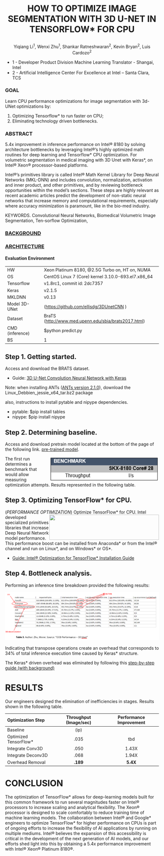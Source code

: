 # <p align="center">HOW TO OPTIMIZE IMAGE SEGMENTATION WITH 3D U-NET IN TENSORFLOW* FOR CPU

<p align="center">Yiqiang Li<sup>1</sup>, Wenxi Zhu<sup>1</sup>, Shankar Ratneshwaran<sup>2</sup>, Kevin Bryan<sup>2</sup>, Luis Cardozo<sup>2</sup>

- 1 - Developer Product Division Machine Learning Translator - Shangai, Intel
- 2 - Artificial Intelligence Center For Excellence at Intel – Santa Clara, TCS

### GOAL
Learn CPU performance optimizations for image segmentation with 3d-UNet optimizations by:
1.	Optimizing Tensorflow* to run faster on CPU;
2.	Eliminating technology driven bottlenecks.


### ABSTRACT  
5.4x improvement in inference performance on Intel® 8180 by solving architecture bottlenecks by leveraging Intel®’s highly optimized math routines for deep learning and Tensorflow* CPU optimization. For volumetric segmentation in medical imaging with 3D Unet with Keras*, on Intel® Xeon® processor-based platforms. 

Intel®’s primitives library is called Intel® Math Kernel Library for Deep Neural Networks (MKL-DNN) and includes convolution, normalization, activation and inner product, and other primitives, and by reviewing bottleneck opportunities within the model’s sections. These steps are highly relevant as recent academic articles predict the development of non-static neural networks that increase memory and computational requirements, especially where accuracy minimization is paramount, like in the bio-med industry.


KEYWORDS. Convolutional Neural Networks, Biomedical Volumetric Image Segmentation, Ten-sorflow Optimization,

### [BACKGROUND](https://github.com/luisxcardozo/Image-Segmentation/blob/master/ISBackground/ISBackground.md)         
### [ARCHITECTURE](https://github.com/luisxcardozo/Image-Segmentation/blob/master/ISBackground/3DUnetArchitecture.md)

#### Evaluation Environment

|  |  | 
| :---         | :---        | 
|HW   | Xeon Platinum 8180, @2.5G Turbo on, HT on, NUMA     |
| OS    | CentOS Linux 7 (Core)  kernel 3.10.0-693.el7.x86_64       |
| Tensorflow   | v1.8rc1, commit id: 2dc7357    |
| Keras  | v2.1.5      |
| MKLDNN   | v0.13  |
| Model	3D-UNet | (https://github.com/ellisdg/3DUnetCNN ) |
| Dataset | BraTS (http://www.med.upenn.edu/sbia/brats2017.html) |
| CMD (inference)| $python predict.py|
| BS | 1 |


## Step 1. Getting started.
Access and download the BRATS dataset.
- Guide: [3D U-Net Convolution Neural Network with Keras](https://github.com/ellisdg/3DUnetCNN)

Note: when installing ANTs ([ANTs version 2.1.0](https://github.com/ANTsX/ANTs/releases/tag/v2.1.0)), download the Linux_Debbien_jessie_x64_tar.bz2 package

also, instructions to install pytable and nipype dependencies.
- pytable: $pip install tables
- nipype:  $pip install nipype 

## Step 2. Determining baseline.
Access and download pretrain model located at the bottom of the page of the following link. [pre-trained model](https://github.com/NervanaSystems/tensorflow-3DUNet).


<img align="right" width="359" height="82" src="https://github.com/luisxcardozo/Image-Segmentation/blob/master/ISBackground/Step_two.PNG"> 
The first run determines a benchmark that would allow measuring optimization attempts. Results represented in the following table.  



## Step 3. Optimizing TensorFlow* for CPU.  
(*PERFORMANCE OPTIMIZATION*)
<img align="right" width="359" height="82" src="https://github.com/luisxcardozo/Image-
Segmentation/blob/master/ISBackground/Step_three.PNG"> 
Optimize TensorFlow* for CPU.
Intel developed specialized primitives libraries that increase Deep Neural Network model performance. This performance boost can be installed from Anaconda* or from the Intel® channel and run on Linux*, and on Windows* or OS*. 

- [Guide: Intel® Optimization for TensorFlow* Installation Guide](https://software.intel.com/en-us/articles/intel-optimization-for-tensorflow-installation-guide)



## Step 4. Bottleneck analysis.
Performing an inference time breakdown provided the following results:

![Inference Time breakdown](https://github.com/luisxcardozo/Image-Segmentation/blob/master/ISBackground/Inference%20Time%20Breakdown.PNG)

Indicating that transpose operations create an overhead that corresponds to 34% of total inference execution time caused by Keras* structure.

The Keras* driven overhead was eliminated by following this [step-by-step guide (with background)](https://github.com/luisxcardozo/Image-Segmentation/blob/master/ISBackground/Keras_background.md)

# RESULTS
Our engineers designed the elimination of inefficiencies in stages. Results shown in the following table.


| Optimization Step | Throughput (Image/sec) | Performance Improvement |
| :---         |     :---:      |    :---:      |
|Baseline   | (ip)     |     |
| Optimized TensorFlow*     | .035       | tbd     |
| Integrate Conv3D    | .050      | 1.43X      |
| Integrate Deconv3D  | .068       | 1.94X     |
| Overhead Removal   | **.189**      | **5.4X**      |

# CONCLUSION
The optimization of TensorFlow* allows for deep-learning models built for this common framework to run several magnitudes faster on Intel® processors to increase scaling and analytical flexibility. The Xeon® processor is designed to scale comfortably to reduce training time of machine learning models. The collaboration between Intel® and Google* engineers to optimize TensorFlow* for higher performance on CPUs is part of ongoing efforts to increase the flexibility of AI applications by running on multiple mediums. Intel® believes the expansion of this accessibility is critical in the development of the next generation of AI models, and our efforts shed light into this by obtaining a 5.4x performance improvement with Intel® Xeon® Platinum 8180®. 





